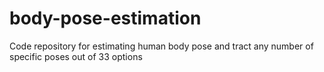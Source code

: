 # body-pose-estimation
Code repository for estimating human body pose and tract any number of specific poses out of 33 options

